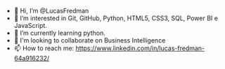 - 👋 Hi, I’m @LucasFredman
- 👀 I’m interested in  Git, GitHub, Python, HTML5, CSS3, SQL, Power BI e JavaScript.
- 🌱 I’m currently learning python.
- 💞️ I'm looking to collaborate on Business Intelligence
- 📫 How to reach me: https://www.linkedin.com/in/lucas-fredman-64a916232/

<!---
LucasFredman/LucasFredman is a ✨ special ✨ repository because its `README.md` (this file) appears on your GitHub profile.
You can click the Preview link to take a look at your changes.
--->

